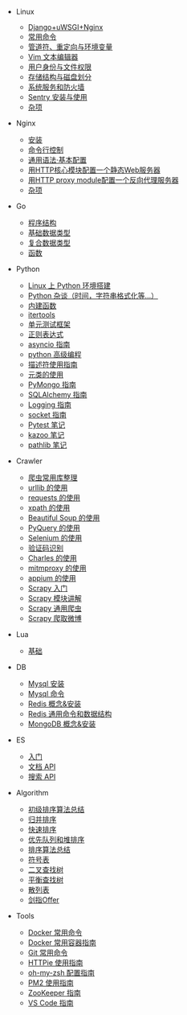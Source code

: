 * Linux
  * [Django+uWSGI+Nginx](linux/Django_uWSGI_Nginx.md)  
  * [常用命令](linux/base_command.md)  
  * [管道符、重定向与环境变量](linux/管道符、重定向与环境变量.md)  
  * [Vim 文本编辑器](linux/Vim文本编辑器.md)  
  * [用户身份与文件权限](linux/用户身份与文件权限.md)  
  * [存储结构与磁盘划分](linux/存储结构与磁盘划分.md)  
  * [系统服务和防火墙](linux/系统服务和防火墙.md)  
  * [Sentry 安装与使用](linux/sentryguide.md)  
  * [杂项](linux/杂项.md)  
* Nginx
  * [安装](nginx/安装.md)
  * [命令行控制](nginx/命令行控制.md)
  * [通用语法·基本配置](nginx/基本配置.md)
  * [用HTTP核心模块配置一个静态Web服务器](nginx/用HTTP核心模块配置一个静态Web服务器.md)
  * [用HTTP proxy module配置一个反向代理服务器](nginx/用HTTP_proxy_module配置一个反向代理服务器.md)
  * [杂项](nginx/杂项.md)
* Go
  * [程序结构](go/base.md)
  * [基础数据类型](go/基础数据类型.md)
  * [复合数据类型](go/复合数据类型.md)
  * [函数](go/函数.md)
* Python
  * [Linux 上 Python 环境搭建](python/install_python.md)  
  * [Python 杂谈（时间，字符串格式化等...）](python/python杂谈.md)
  * [内建函数](python/内建函数.md)
  * [itertools](python/itertools.md)
  * [单元测试框架](python/单元测试框架.md)
  * [正则表达式](python/python正则表达式.md)
  * [asyncio 指南](python/asynciolearn.md)
  * [python 高级编程](python/python高级编程.md)
  * [描述符使用指南](python/descriptorhowtoguide.md)
  * [元类的使用](python/usemetaclsss.md)
  * [PyMongo 指南](python/pymongo.md)
  * [SQLAlchemy 指南](python/sqlalchemy.md)
  * [Logging 指南](python/logging_basic.md)
  * [socket 指南](python/socket.md)
  * [Pytest 笔记](python/pytest.md)
  * [kazoo 笔记](python/kazoo.md)
  * [pathlib 笔记](python/pathlib.md)

* Crawler
  * [爬虫常用库整理](crawler/爬虫常用库整理.md)
  * [urllib 的使用](crawler/baselib.md)
  * [requests 的使用](crawler/requests.md)
  * [xpath 的使用](crawler/xpath.md)
  * [Beautiful Soup 的使用](crawler/beautifulsoup.md)
  * [PyQuery 的使用](crawler/pyquery.md)
  * [Selenium 的使用](crawler/selenium.md)
  * [验证码识别](crawler/验证码识别.md)
  * [Charles 的使用](crawler/charles.md)
  * [mitmproxy 的使用](crawler/mitmproxy.md)
  * [appium 的使用](crawler/appium.md)
  * [Scrapy 入门](crawler/scrapy_first.md)
  * [Scrapy 模块讲解](crawler/scrapy_api.md)
  * [Scrapy 通用爬虫](crawler/scrapy_commn.md)
  * [Scrapy 爬取微博](crawler/scrapy_weibo.md)
* Lua
  * [基础](lua/basic.md)
* DB
  * [Mysql 安装](db/install_mysql.md)
  * [Mysql 命令](db/mysql_command.md)
  * [Redis 概念&安装](db/redis安装与介绍.md)
  * [Redis 通用命令和数据结构](db/redis通用命令和数据结构.md)
  * [MongoDB 概念&安装](db/mongodb_install.md)
* ES
  * [入门](es/elasticsearch_getting_started.md)  
  * [文档 API](es/docs.md)
  * [搜索 API](es/search.md)
* Algorithm
  * [初级排序算法总结](algorithm/algorithm_2.md)
  * [归并排序](algorithm/algorithm_3.md)
  * [快速排序](algorithm/algorithm_4.md)
  * [优先队列和堆排序](algorithm/algorithm_5.md)
  * [排序算法总结](algorithm/algorithm_6.md)
  * [符号表](algorithm/algorithm_7.md)
  * [二叉查找树](algorithm/algorithm_8.md)
  * [平衡查找树](algorithm/algorithm_9.md)
  * [散列表](algorithm/algorithm_10.md)
  * [剑指Offer](algorithm/剑指Offer.md)
* Tools
  * [Docker 常用命令](tools/docker常用命令.md)  
  * [Docker 常用容器指南](tools/docker常用容器指南.md)  
  * [Git 常用命令](tools/git_command.md)  
  * [HTTPie 使用指南](tools/httpie.md)  
  * [oh-my-zsh 配置指南](tools/zsh.md)  
  * [PM2 使用指南](tools/pm2.md)  
  * [ZooKeeper 指南](tools/zookeeper.md)  
  * [VS Code 指南](tools/vscode.md)  
